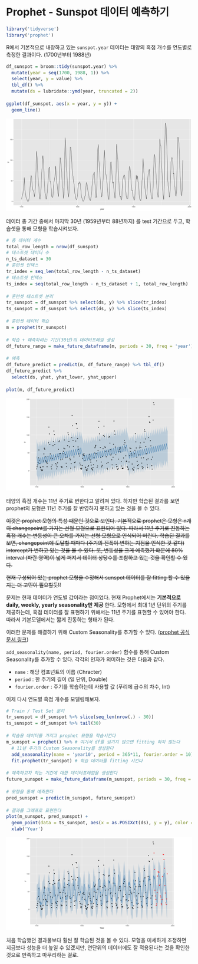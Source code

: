 # Prophet - Sunspot 데이터 예측하기

```r
library('tidyverse')
library('prophet')
```

R에서 기본적으로 내장하고 있는 `sunspot.year` 데이터는 태양의 흑점 개수를 연도별로 측정한 결과이다. (1700년부터 1988년)

```r
df_sunspot = broom::tidy(sunspot.year) %>%
  mutate(year = seq(1700, 1988, 1)) %>%
  select(year, y = value) %>%
  tbl_df() %>%
  mutate(ds = lubridate::ymd(year, truncated = 2))

ggplot(df_sunspot, aes(x = year, y = y)) +
  geom_line()
```

![png](fig/fb_prophet_sunspot_example/prophet_output_02.png)

데이터 총 기간 중에서 마지막 30년 (1959년부터 88년까지) 를 test 기간으로 두고, 학습셋을 통해 모형을 학습시켜보자.

```r
# 총 데이터 개수
total_row_length = nrow(df_sunspot)
# 테스트셋 데이터 수
n_ts_dataset = 30
# 훈련셋 인덱스
tr_index = seq_len(total_row_length - n_ts_dataset)
# 테스트셋 인덱스
ts_index = seq(total_row_length - n_ts_dataset + 1, total_row_length)

# 훈련셋 테스트셋 분리
tr_sunspot = df_sunspot %>% select(ds, y) %>% slice(tr_index)
ts_sunspot = df_sunspot %>% select(ds, y) %>% slice(ts_index)

# 훈련셋 데이터 학습
m = prophet(tr_sunspot)

# 학습 + 예측하려는 기간(30년)의 데이터프레임 생성
df_future_range = make_future_dataframe(m, periods = 30, freq = 'year')

# 예측
df_future_predict = predict(m, df_future_range) %>% tbl_df()
df_future_predict %>%
  select(ds, yhat, yhat_lower, yhat_upper)

plot(m, df_future_predict)
```

![png](fig/fb_prophet_sunspot_example/prophet_output_01.png)

태양의 흑점 개수는 11년 주기로 변한다고 알려져 있다.
하지만 학습된 결과를 보면 prophet의 모형은 11년 주기를 잘 반영하지 못하고 있는 것을 볼 수 있다.

~~이것은 prophet 모형의 특성 때문인 것으로 보인다.
기본적으로 prophet은 모형은 n개의 changepoint를 가지는 선형 모형으로 표현되어 있다.
따라서 11년 주기로 진동하는 흑점 개수는 변동성이 큰 오차를 가지는 선형 모형으로 인식되어 버린다.
학습된 결과를 보면, changepoint에 도달할 때마다 (주기의 진폭이 변하는 지점을 인식한 것 같다) intercept가 변하고 있는 것을 볼 수 있다.
또, 변동성을 크게 예측했기 떄문에 80% interval (파란 영역)이 넓게 퍼져서 데이터 상당수를 포함하고 있는 것을 확인할 수 있다.~~

~~현재 구성되어 있는 prophet 모형을 수정해서 sunspot 데이터를 잘 fitting 할 수 있을지는 더 고민이 필요할듯!!~~

문제는 현재 데이터가 연도별 값이라는 점이었다. 현재 Prophet에서는 **기본적으로 daily, weekly, yearly seasonality만 제공** 한다. 모형에서 최대 1년 단위의 주기를 제공하는데, 흑점 데이터를 잘 표현하기 위해서는 11년 주기를 표현할 수 있어야 한다. 따라서 기본모델에서는 짧게 진동하는 형태가 된다.

이러한 문제를 해결하기 위해 Custom Seasonality를 추가할 수 있다. ([prophet 공식 문서 링크](https://facebook.github.io/prophet/docs/seasonality,_holiday_effects,_and_regressors.html#specifying-custom-seasonalities))

`add_seasonality(name, period, fourier.order)` 함수를 통해 Custom Seasonality를 추가할 수 있다. 각각의 인자가 의미하는 것은 다음과 같다.

- `name` : 해당 컴포넌트의 이름 (Chracter)
- `period` : 한 주기의 길이 (일 단위, Double)
- `fourier.order` : 주기를 학습하는데 사용할 값 (푸리에 급수의 차수, Int)

이제 다시 연도별 흑점 개수를 모델링해보자.

```r
# Train / Test Set 분리
tr_sunspot = df_sunspot %>% slice(seq_len(nrow(.) - 30))
ts_sunspot = df_sunspot %>% tail(30)

# 학습용 데이터를 가지고 prophet 모형을 학습시킨다
m_sunspot = prophet() %>% # 여기서 df를 넘기지 않으면 fitting 하지 않는다
  # 11년 주기의 Custom Seasonality를 생성한다
  add_seasonality(name = 'year10', period = 365*11, fourier.order = 10) %>%
  fit.prophet(tr_sunspot) # 학습 데이터를 fitting 시킨다

# 예측하고자 하는 기간에 대한 데이터프레임을 생성한다
future_sunspot = make_future_dataframe(m_sunspot, periods = 30, freq = 'year')

# 모형을 통해 예측한다
pred_sunspot = predict(m_sunspot, future_sunspot)

# 결과를 그래프로 표현한다
plot(m_sunspot, pred_sunspot) +
  geom_point(data = ts_sunspot, aes(x = as.POSIXct(ds), y = y), color = 'red') +
  xlab('Year')
```

![png](fig/fb_prophet_sunspot_example/prophet_output_03.png)

처음 학습했던 결과물보다 훨씬 잘 학습된 것을 볼 수 있다.
모형을 미세하게 조정하면 지금보다 성능을 더 높일 수 있겠지만, 연단위의 데이터에도 잘 적용된다는 것을 확인한 것으로 만족하고 마무리하는 걸로.
